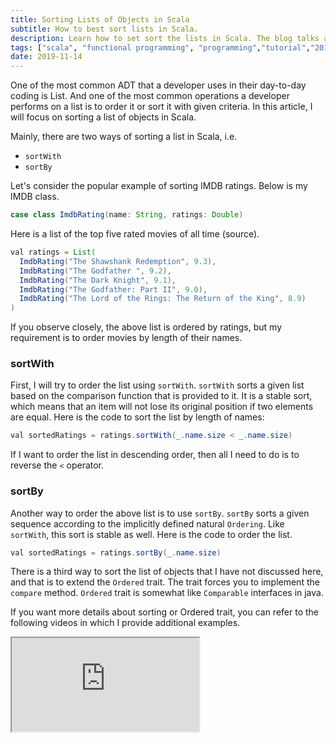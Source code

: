 ```yaml
---
title: Sorting Lists of Objects in Scala
subtitle: How to best sort lists in Scala.
description: Learn how to set sort the lists in Scala. The blog talks about the usage of sortWith and sortBy along with coding examples
tags: ["scala", "functional programming", "programming","tutorial","2019"]
date: 2019-11-14
---
```


One of the most common ADT that a developer uses in their day-to-day coding is List. And one of the most common operations a developer performs on a list is to order it or sort it with given criteria. In this article, I will focus on sorting a list of objects in Scala.

Mainly, there are two ways of sorting a list in Scala, i.e.

* ```sortWith```
* `sortBy`

Let's consider the popular example of sorting IMDB ratings. Below is my IMDB class.

```java
case class ImdbRating(name: String, ratings: Double)
```

Here is a list of the top five rated movies of all time (source).


```java
val ratings = List(
  ImdbRating("The Shawshank Redemption", 9.3),
  ImdbRating("The Godfather ", 9.2),
  ImdbRating("The Dark Knight", 9.1),
  ImdbRating("The Godfather: Part II", 9.0),
  ImdbRating("The Lord of the Rings: The Return of the King", 8.9)
)
```

If you observe closely, the above list is ordered by ratings, but my requirement is to order movies by length of their names.

### sortWith
First, I will try to order the list using `sortWith`. `sortWith` sorts a given list based on the comparison function that is provided to it. It is a stable sort, which means that an item will not lose its original position if two elements are equal. Here is the code to sort the list by length of names:

```java
val sortedRatings = ratings.sortWith(_.name.size < _.name.size)
```

If I want to order the list in descending order, then all I need to do is to reverse the `<` operator. 

### sortBy
Another way to order the above list is to use `sortBy`. `sortBy` sorts a given sequence according to the implicitly defined natural `Ordering`. Like `sortWith`, this sort is stable as well. Here is the code to order the list.

```java
val sortedRatings = ratings.sortBy(_.name.size)
```

There is a third way to sort the list of objects that I have not discussed here, and that is to extend the `Ordered` trait. The trait forces you to implement the `compare` method. `Ordered` trait is somewhat like `Comparable` interfaces in java.

If you want more details about sorting or Ordered trait, you can refer to the following videos in which I provide additional examples.

<iframe src="https://www.youtube.com/embed/hjY_mC7dPxc"></iframe>
